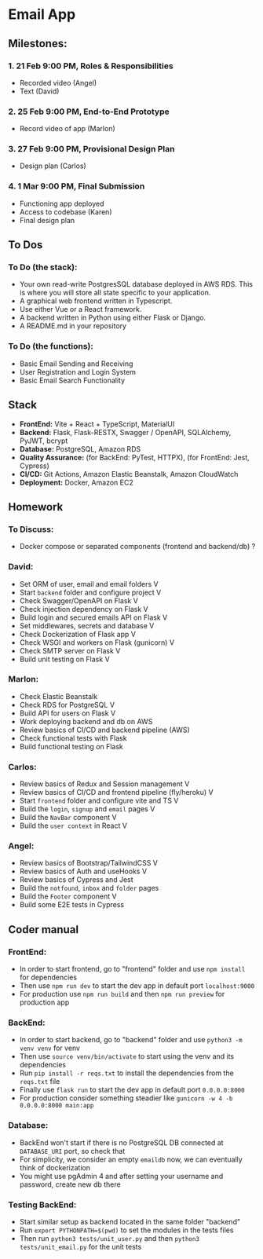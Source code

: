 # Email App

## Milestones:

### 1. 21 Feb 9:00 PM, Roles & Responsibilities

- Recorded video (Angel)
- Text (David)

### 2. 25 Feb 9:00 PM, End-to-End Prototype

- Record video of app (Marlon)

### 3. 27 Feb 9:00 PM, Provisional Design Plan

- Design plan (Carlos)

### 4. 1 Mar 9:00 PM, Final Submission

- Functioning app deployed
- Access to codebase (Karen)
- Final design plan

## To Dos

### To Do (the stack):

- Your own read-write PostgresSQL database deployed in AWS RDS. This is where you will store all state specific to your application.
- A graphical web frontend written in Typescript.
- Use either Vue or a React framework.
- A backend written in Python using either Flask or Django.
- A README.md in your repository

### To Do (the functions):

- Basic Email Sending and Receiving
- User Registration and Login System
- Basic Email Search Functionality

## Stack

- **FrontEnd:** Vite + React + TypeScript, MaterialUI
- **Backend:** Flask, Flask-RESTX, Swagger / OpenAPI, SQLAlchemy, PyJWT, bcrypt
- **Database:** PostgreSQL, Amazon RDS
- **Quality Assurance:** (for BackEnd: PyTest, HTTPX), (for FrontEnd: Jest, Cypress)
- **CI/CD:** Git Actions, Amazon Elastic Beanstalk, Amazon CloudWatch
- **Deployment:** Docker, Amazon EC2

## Homework

### To Discuss:

- Docker compose or separated components (frontend and backend/db) ?

### David:

- Set ORM of user, email and email folders V
- Start `backend` folder and configure project V
- Check Swagger/OpenAPI on Flask V
- Check injection dependency on Flask V
- Build login and secured emails API on Flask V
- Set middlewares, secrets and database V
- Check Dockerization of Flask app V
- Check WSGI and workers on Flask (gunicorn) V
- Check SMTP server on Flask V
- Build unit testing on Flask V

### Marlon:

- Check Elastic Beanstalk
- Check RDS for PostgreSQL V
- Build API for users on Flask V
- Work deploying backend and db on AWS
- Review basics of CI/CD and backend pipeline (AWS)
- Check functional tests with Flask
- Build functional testing on Flask

### Carlos:

- Review basics of Redux and Session management V
- Review basics of CI/CD and frontend pipeline (fly/heroku) V
- Start `frontend` folder and configure vite and TS V
- Build the `login`, `signup` and `email` pages V
- Build the `NavBar` component V
- Build the `user context` in React V

### Angel:

- Review basics of Bootstrap/TailwindCSS V
- Review basics of Auth and useHooks V
- Review basics of Cypress and Jest
- Build the `notfound`, `inbox` and `folder` pages
- Build the `Footer` component V
- Build some E2E tests in Cypress

## Coder manual

### FrontEnd:

- In order to start frontend, go to "frontend" folder and use `npm install` for dependencies
- Then use `npm run dev` to start the dev app in default port `localhost:9000`
- For production use `npm run build` and then `npm run preview` for production app

### BackEnd:

- In order to start backend, go to "backend" folder and use `python3 -m venv venv` for venv
- Then use `source venv/bin/activate` to start using the venv and its dependencies
- Run `pip install -r reqs.txt` to install the dependencies from the `reqs.txt` file
- Finally use `flask run` to start the dev app in default port `0.0.0.0:8000`
- For production consider something steadier like `gunicorn -w 4 -b 0.0.0.0:8000 main:app`

### Database:

- BackEnd won't start if there is no PostgreSQL DB connected at `DATABASE_URI` port, so check that
- For simplicity, we consider an empty `emaildb` now, we can eventually think of dockerization
- You might use pgAdmin 4 and after setting your username and password, create new db there

### Testing BackEnd:

- Start similar setup as backend located in the same folder "backend"
- Run `export PYTHONPATH=$(pwd)` to set the modules in the tests files
- Then run `python3 tests/unit_user.py` and then `python3 tests/unit_email.py` for the unit tests
